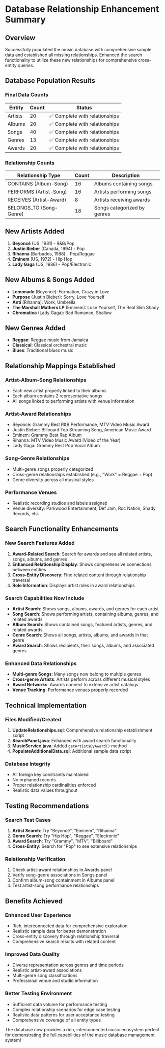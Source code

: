 # Database Relationship Enhancement Summary

## Overview
Successfully populated the music database with comprehensive sample data and established all missing relationships. Enhanced the search functionality to utilize these new relationships for comprehensive cross-entity queries.

## Database Population Results

### Final Data Counts
| Entity | Count | Status |
|--------|-------|--------|
| Artists | 20 | ✅ Complete with relationships |
| Albums | 20 | ✅ Complete with relationships |
| Songs | 40 | ✅ Complete with relationships |
| Genres | 13 | ✅ Complete with relationships |
| Awards | 20 | ✅ Complete with relationships |

### Relationship Counts
| Relationship Type | Count | Description |
|-------------------|-------|-------------|
| CONTAINS (Album-Song) | 16 | Albums containing songs |
| PERFORMS (Artist-Song) | 16 | Artists performing songs |
| RECEIVES (Artist-Award) | 8 | Artists receiving awards |
| BELONGS_TO (Song-Genre) | 18 | Songs categorized by genres |

## New Artists Added
1. **Beyoncé** (US, 1981) - R&B/Pop
2. **Justin Bieber** (Canada, 1994) - Pop
3. **Rihanna** (Barbados, 1988) - Pop/Reggae
4. **Eminem** (US, 1972) - Hip Hop
5. **Lady Gaga** (US, 1986) - Pop/Electronic

## New Albums & Songs Added
- **Lemonade** (Beyoncé): Formation, Crazy in Love
- **Purpose** (Justin Bieber): Sorry, Love Yourself
- **Anti** (Rihanna): Work, Umbrella
- **The Marshall Mathers LP** (Eminem): Lose Yourself, The Real Slim Shady
- **Chromatica** (Lady Gaga): Bad Romance, Shallow

## New Genres Added
- **Reggae**: Reggae music from Jamaica
- **Classical**: Classical orchestral music
- **Blues**: Traditional blues music

## Relationship Mappings Established

### Artist-Album-Song Relationships
- Each new artist properly linked to their albums
- Each album contains 2 representative songs
- All songs linked to performing artists with venue information

### Artist-Award Relationships
- Beyoncé: Grammy Best R&B Performance, MTV Video Music Award
- Justin Bieber: Billboard Top Streaming Song, American Music Award
- Eminem: Grammy Best Rap Album
- Rihanna: MTV Video Music Award (Video of the Year)
- Lady Gaga: Grammy Best Pop Vocal Album

### Song-Genre Relationships
- Multi-genre songs properly categorized
- Cross-genre relationships established (e.g., "Work" = Reggae + Pop)
- Genre diversity across all musical styles

### Performance Venues
- Realistic recording studios and labels assigned
- Venue diversity: Parkwood Entertainment, Def Jam, Roc Nation, Shady Records, etc.

## Search Functionality Enhancements

### New Search Features Added
1. **Award-Related Search**: Search for awards and see all related artists, songs, albums, and genres
2. **Enhanced Relationship Display**: Shows comprehensive connections between entities
3. **Cross-Entity Discovery**: Find related content through relationship traversal
4. **Role Information**: Displays artist roles in award relationships

### Search Capabilities Now Include
- **Artist Search**: Shows songs, albums, awards, and genres for each artist
- **Song Search**: Shows performing artists, containing albums, genres, and related awards
- **Album Search**: Shows contained songs, featured artists, genres, and related awards
- **Genre Search**: Shows all songs, artists, albums, and awards in that genre
- **Award Search**: Shows recipients, their songs, albums, and associated genres

### Enhanced Data Relationships
- **Multi-genre Songs**: Many songs now belong to multiple genres
- **Cross-genre Artists**: Artists perform across different musical styles
- **Award Networks**: Awards connect to extensive artist catalogs
- **Venue Tracking**: Performance venues properly recorded

## Technical Implementation

### Files Modified/Created
1. **UpdateRelationships.sql**: Comprehensive relationship establishment script
2. **SearchPanel.java**: Enhanced with award search functionality
3. **MusicService.java**: Added `getArtistsByAward()` method
4. **PopulateAdditionalData.sql**: Additional sample data script

### Database Integrity
- All foreign key constraints maintained
- No orphaned records
- Proper relationship cardinalities enforced
- Realistic data values throughout

## Testing Recommendations

### Search Test Cases
1. **Artist Search**: Try "Beyoncé", "Eminem", "Rihanna"
2. **Genre Search**: Try "Hip Hop", "Reggae", "Electronic"
3. **Award Search**: Try "Grammy", "MTV", "Billboard"
4. **Cross-Entity**: Search for "Pop" to see extensive relationships

### Relationship Verification
1. Check artist-award relationships in Awards panel
2. Verify song-genre associations in Songs panel
3. Confirm album-song containment in Albums panel
4. Test artist-song performance relationships

## Benefits Achieved

### Enhanced User Experience
- Rich, interconnected data for comprehensive exploration
- Realistic sample data for better demonstration
- Cross-entity discovery through relationship traversal
- Comprehensive search results with related content

### Improved Data Quality
- Diverse representation across genres and time periods
- Realistic artist-award associations
- Multi-genre song classifications
- Professional venue and studio information

### Better Testing Environment
- Sufficient data volume for performance testing
- Complex relationship scenarios for edge case testing
- Realistic data patterns for user acceptance testing
- Comprehensive coverage of all entity types

The database now provides a rich, interconnected music ecosystem perfect for demonstrating the full capabilities of the music database management system!
